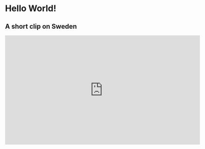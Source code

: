 
<h1>Hello World!</h1>
<h2>A short clip on Sweden</h2>
<iframe src="https://player.vimeo.com/video/139564068" width="640" height="360" frameborder="0" allowfullscreen></iframe>
	
